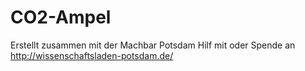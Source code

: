 # CO2-Ampel

Erstellt zusammen mit der Machbar Potsdam
Hilf mit oder Spende an http://wissenschaftsladen-potsdam.de/ 

